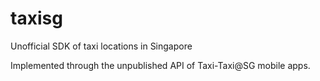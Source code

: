 # taxisg
Unofficial SDK of taxi locations in Singapore

Implemented through the unpublished API of Taxi-Taxi@SG mobile apps.


